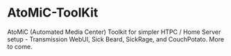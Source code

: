 # AtoMiC-ToolKit
AtoMiC (Automated Media Center) Toolkit for simpler HTPC / Home Server setup - Transmission WebUI, Sick Beard, SickRage, and CouchPotato. More to come.
